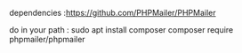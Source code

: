 dependencies :https://github.com/PHPMailer/PHPMailer

 do in your path :
sudo apt install composer 
 composer require phpmailer/phpmailer
